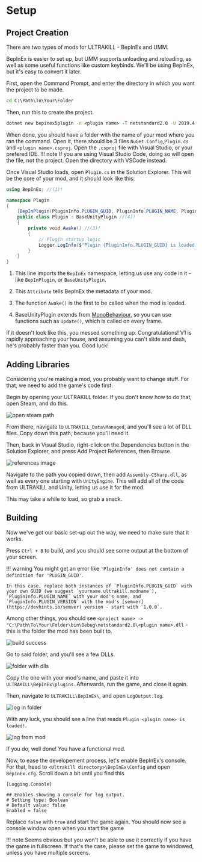 # Setup

## Project Creation

There are two types of mods for ULTRAKILL - BepInEx and UMM.  

BepInEx is easier to set up, but UMM supports unloading and reloading, as well as some useful functions like custom keybinds.
We'll be using BepInEx, but it's easy to convert it later.

First, open the Command Prompt, and enter the directory in which you want the project to be made. 
```bat
cd C:\Path\To\Your\Folder
```

Then, run this to create the project.
```bat
dotnet new bepinex5plugin -n <plugin name> -T netstandard2.0 -U 2019.4.16
```  

When done, you should have a folder with the name of your mod where you ran the command. Open it, there should be 3 files `NuGet.Config`,`Plugin.cs` and `<plugin name>.csproj`. Open the `.csproj` file with Visual Studio, or your prefered IDE.
!!! note
    If you are using Visual Studio Code, doing so will open the file, not the project. Open the directory with VSCode instead.

Once Visual Studio loads, open `Plugin.cs` in the Solution Explorer. This will be the core of your mod, and it should look like this:
```cs linenums="1" title="Default BepInEx Plugin"
using BepInEx; //(1)!

namespace Plugin
{
    [BepInPlugin(PluginInfo.PLUGIN_GUID, PluginInfo.PLUGIN_NAME, PluginInfo.PLUGIN_VERSION)] //(2)!
    public class Plugin : BaseUnityPlugin //(4)!
    {
        private void Awake() //(3)!
        {
            // Plugin startup logic
            Logger.LogInfo($"Plugin {PluginInfo.PLUGIN_GUID} is loaded!");
        }
    }
}
```

1.  This line imports the `BepInEx` namespace, letting us use any code in it - like `BepInPlugin`, or `BaseUnityPlugin`.

2.  This `Attribute` tells BepInEx the metadata of your mod.

3.  The function `Awake()` is the first to be called when the mod is loaded.

4.  BaseUnityPlugin extends from [MonoBehaviour](https://docs.unity3d.com/ScriptReference/MonoBehaviour.html), so you can use functions such as `Update()`, which is called on every frame.

If it doesn't look like this, you messed something up. Congratulations! V1 is rapidly approaching your house, and assuming you can't slide and dash, he's probably faster than you. Good luck!

## Adding Libraries

Considering you're making a mod, you probably want to change stuff. For that, we need to add the game's code first.

Begin by opening your ULTRAKILL folder. If you don't know how to do that, open Steam, and do this.

![open steam path](https://cdn.discordapp.com/attachments/727956051156271175/1079171277388005456/image.png)

From there, navigate to `ULTRAKILL_Data\Managed`, and you'll see a lot of DLL files. Copy down this path, because you'll need it.

Then, back in Visual Studio, right-click on the Dependencies button in the Solution Explorer, and press Add Project References, then Browse.

![references image](https://media.discordapp.net/attachments/727956051156271175/1079183475258703924/image.png)

Navigate to the path you copied down, then add `Assembly-CSharp.dll`, as well as every one starting with `UnityEngine`. This will add all of the code from ULTRAKILL and Unity, letting us use it for the mod.

This may take a while to load, so grab a snack.

## Building

Now we've got our basic set-up out the way, we need to make sure that it works.

Press `Ctrl + B` to build, and you should see some output at the bottom of your screen.

!!! warning
    You might get an error like `'PluginInfo' does not contain a definition for 'PLUGIN_GUID'`. 
    
    In this case, replace both instances of `PluginInfo.PLUGIN_GUID` with your own GUID (we suggest `yourname.ultrakill.modname`), `PluginInfo.PLUGIN_NAME` with your mod's name, and `PluginInfo.PLUGIN_VERSION` with the mod's [semver](https://devhints.io/semver) version - start with `1.0.0`.

Among other things, you should see `<project name> -> "C:\Path\To\Your\Folder\bin\Debug\netstandard2.0\<plugin name>.dll` - this is the folder the mod has been built to.

![build success](https://media.discordapp.net/attachments/727956051156271175/1079179511926640660/image.png)

Go to said folder, and you'll see a few DLLs.

![folder with dlls](https://media.discordapp.net/attachments/727956051156271175/1079180682804342894/image.png)

Copy the one with your mod's name, and paste it into `ULTRAKILL\BepInEx\plugins`. Afterwards, run the game, and close it again.

Then, navigate to `ULTRAKILL\BepInEx\`, and open `LogOutput.log`. 

![log in folder](https://media.discordapp.net/attachments/727956051156271175/1079181031061602384/image.png)

With any luck, you should see a line that reads `Plugin <plugin name> is loaded!`.

![log from mod](https://media.discordapp.net/attachments/727956051156271175/1079180304100626472/image.png)

If you do, well done! You have a functional mod.  

Now, to ease the developement process, let's enable BepInEx's console. For that, head to `<Ultrakill directory>\BepInEx\Config` and open `BepInEx.cfg`. Scroll down a bit until you find this 
```properties
[Logging.Console]

## Enables showing a console for log output.
# Setting type: Boolean
# Default value: false
Enabled = false
```

Replace `false` with `true` and start the game again. You should now see a console window open when you start the game

!!! note
    Seems obvious but you won't be able to use it correctly if you have the game in fullscreen. If that's the case, please set the game to windowed, unless you have multiple screens.